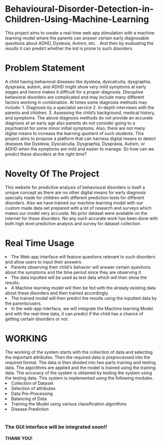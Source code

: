 # Behavioural-Disorder-Detection-in-Children-Using-Machine-Learning

This project aims to create a real-time web app stimulation with a machine learning model where the parents can answer certain early diagnosable questions about ADHD, Dyslexia, Autism, etc. . And then by evaluating the results it can predict whether the kid is prone to such disorders. 
<h1>Problem Statement</h1>
A child having behavioral diseases like dyslexia, dyscalculia, dysgraphia, dyspraxia, autism, and ADHD might show very mild symptoms at early stages and hence makes it difficult for a proper diagnosis. 
Disruptive behavioral disorders are complicated and may include many different factors working in combination.
At times some diagnosis methods may include:
                                          1. Diagnosis by a specialist service
                                          2. In-depth interviews with the parents and children.
                                          3. Assessing the child’s background, medical history, and symptoms.
The above diagnosis methods do not provide an accurate diagnosis at an early age also parents do not consider going to a psychiatrist for some minor initial symptoms.
Also, there are not many digital means to increase the learning quotient of such students. 
This project aims to propose a platform that can harness digital means to detect diseases like Dyslexia, Dyscalculia, Dysgraphia, Dyspraxia, Autism, or ADHD when the symptoms are mild and easier to manage.
So how can we predict these disorders at the right time?
<h1> Novelty Of The Project</h1>
This website for predictive analysis of behavioural disorders is itself a unique concept as there are no other digital means for early diagnosis specially made for children with different prediction tests for different disorders.
 Also we have trained our machine learning model with our custom made data set prepared with a lot of research and surveys which makes our model very accurate. 
No prior dataset were available on the internet for these disorders.
No any such accurate work has been done with both high level predictive analysis and survey for dataset collection.
<h1>Real Time Usage</h1>
<li>The Web-app interface will feature questions relevant to such disorders and allow users to input their answers.</li>
<li>Parents observing their child's behavior will answer certain questions about the symptoms and the time period since they are observing it.</li>
<li>The data inputted will be used as test data which will then show the results.</li>
<li>A Machine learning model will then be fed with the already existing data about these disorders and then trained accordingly.</li> 
<li>The trained model will then predict the results using the inputted data by the parents/users.</li>
<li>In the web-app interface, we will integrate the Machine learning Model and with the real-time data, it can predict if the child has a chance of getting certain disorders or not.</li>
<h1>WORKING</h1>
The working of the system starts with the collection of data and selecting the important attributes. Then the required data is preprocessed into the required format. The data is then divided into two parts training and testing data. The algorithms are applied and the model is trained using the training data. The accuracy of the system is obtained by testing the system using the testing data. This system is implemented using the following modules.

<li>Collection of Dataset</li>
<li>Selection of attributes</li>
<li>Data Pre-Processing</li>
<li>Balancing of Data</li>
<li>Training the Model using various classification algorithms</li>
<li>Disease Prediction</li>
<br>

<h3>The GUI interface will be integrated soon!!</h3>
<h4>THANK YOU!</h4>
